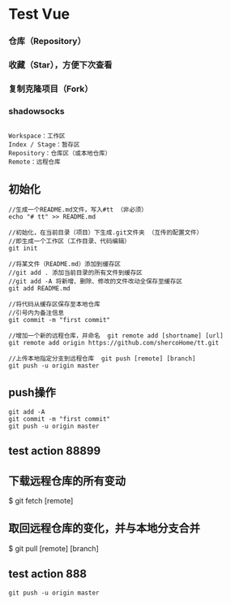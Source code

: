 # Test Vue

### 仓库（Repository）
### 收藏（Star），方便下次查看
### 复制克隆项目（Fork）
### shadowsocks

##
```
Workspace：工作区
Index / Stage：暂存区
Repository：仓库区（或本地仓库）
Remote：远程仓库
```

## 初始化
```
//生成一个README.md文件，写入#tt （非必须）
echo "# tt" >> README.md

//初始化，在当前目录（项目）下生成.git文件夹 （互传的配置文件）
//即生成一个工作区（工作目录、代码编辑）
git init

//将某文件（README.md）添加到缓存区
//git add . 添加当前目录的所有文件到缓存区
//git add -A 将新增、删除、修改的文件改动全保存至缓存区
git add README.md

//将代码从缓存区保存至本地仓库
//引号内为备注信息
git commit -m "first commit"

//增加一个新的远程仓库，并命名  git remote add [shortname] [url]
git remote add origin https://github.com/shercoHome/tt.git

//上传本地指定分支到远程仓库  git push [remote] [branch]
git push -u origin master
```

## push操作

```
git add -A
git commit -m "first commit"
git push -u origin master
```

## test action 88899
## 下载远程仓库的所有变动
$ git fetch [remote]

## 取回远程仓库的变化，并与本地分支合并
$ git pull [remote] [branch]

## test action 888
```
git push -u origin master
```
